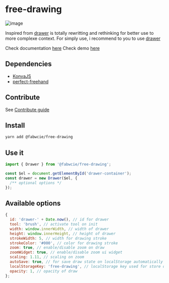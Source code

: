 # free-drawing

![image](https://github.com/fabienwnklr/free-drawing/assets/49644785/2a87f2dc-ee59-4cec-87a6-872f06e231fa)

Inspired from [drawer](https://github.com/fabienwnklr/drawer/) is totally rewritting and rethinking for better use to more complexe context.
For simply use, i recommend to you to use [drawer](https://github.com/fabienwnklr/drawer/)

Check documentation [here](https://free-drawing-docs.fabienwinkler.fr/)
Check demo [here](https://free-drawing.fabienwinkler.fr/)

## Dependencies

- [KonvaJS](https://konvajs.org/index.html)
- [perfect-freehand](https://github.com/steveruizok/perfect-freehand)

## Contribute

See [Contribute guide](https://github.com/fabienwnklr/free-drawing/blob/master/CONTRIBUTING.md)

## Install

```bash
yarn add @fabwcie/free-drawing
```

## Use it

```js
import { Drawer } from '@fabwcie/free-drawing';

const $el = document.getElementById('drawer-container');
const drawer = new Drawer($el, {
  /** optional options */
});
```

## Available options

```js
{
  id: 'drawer-' + Date.now(), // id for drawer
  tool: 'brush', // activate tool on init
  width: window.innerWidth, // width of drawer
  height: window.innerHeight, // height of drawer
  strokeWidth: 5, // width for drawing stroke
  strokeColor: '#000', // color for drawing stroke
  zoom: true, // enable/disable zoom on draw
  zoomWidget: true, // enable/disable zoom ui widget
  scaling: 1.11, // scaling on zoom
  autoSave: true, // for save draw state on localStorage automatically
  localStorageKey: 'free-drawing', // localStorage key used for store data
  opacity: 1, // opacity of draw
};
```
